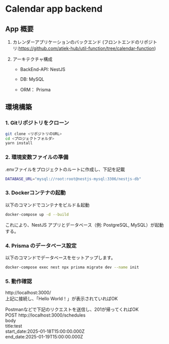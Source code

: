 # Calendar app backend

## App 概要

1. カレンダーアプリケーションのバックエンド (フロントエンドのリポジトリ:https://github.com/atiek-hub/util-function/tree/calendar-function)

2. アーキテクチャ構成

   - BackEnd-API: NestJS

   - DB: MySQL

   - ORM： Prisma

## 環境構築
### 1.  Gitリポジトリをクローン
```bash
git clone <リポジトリのURL>
cd <プロジェクトフォルダ>
yarn install
```

### 2. 環境変数ファイルの準備
.envファイルをプロジェクトのルートに作成し、下記を記載
```bash
DATABASE_URL="mysql://root:root@nestjs-mysql:3306/nestjs-db"
```
### 3. Dockerコンテナの起動
以下のコマンドでコンテナをビルド＆起動
```bash
docker-compose up -d --build
```
これにより、NestJS アプリとデータベース（例: PostgreSQL, MySQL）が起動する。

### 4. Prisma のデータベース設定
以下のコマンドでデータベースをセットアップします。
```bash
docker-compose exec nest npx prisma migrate dev --name init
```

### 5. 動作確認
http://localhost:3000/  
上記に接続し、「Hello World！」が表示されていればOK


Postmanなどで下記のリクエストを送信し、201が帰ってくればOK  
POST http://localhost:3000/schedules  
body  
title:test  
start_date:2025-01-18T15:00:00.000Z  
end_date:2025-01-19T15:00:00.000Z  
